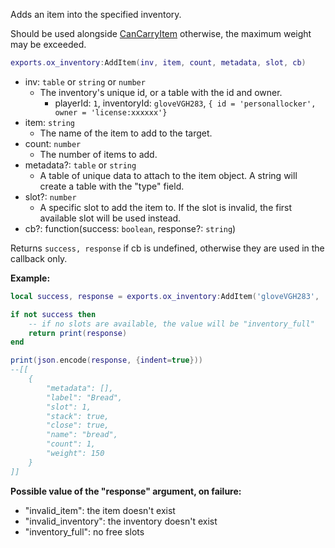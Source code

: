 Adds an item into the specified inventory.

Should be used alongside [CanCarryItem](./CanCarryItem.md) otherwise, the maximum weight may be exceeded.

```lua
exports.ox_inventory:AddItem(inv, item, count, metadata, slot, cb)
```

- inv: `table` or `string` or `number`
  - The inventory's unique id, or a table with the id and owner.
    - playerId: `1`, inventoryId: `gloveVGH283`, `{ id = 'personallocker', owner = 'license:xxxxxx'}`
- item: `string`
  - The name of the item to add to the target.
- count: `number`
  - The number of items to add.
- metadata?: `table` or `string`
  - A table of unique data to attach to the item object. A string will create a table with the "type" field.
- slot?: `number`
  - A specific slot to add the item to. If the slot is invalid, the first available slot will be used instead.
- cb?: function(success: `boolean`, response?: `string`)

Returns `success, response` if cb is undefined, otherwise they are used in the callback only.

**Example:**

```lua
local success, response = exports.ox_inventory:AddItem('gloveVGH283', 'bread', 4)

if not success then
    -- if no slots are available, the value will be "inventory_full"
    return print(response)
end

print(json.encode(response, {indent=true}))
--[[
    {
        "metadata": [],
        "label": "Bread",
        "slot": 1,
        "stack": true,
        "close": true,
        "name": "bread",
        "count": 1,
        "weight": 150
    }
]]
```

**Possible value of the "response" argument, on failure:**

- "invalid_item": the item doesn't exist
- "invalid_inventory": the inventory doesn't exist
- "inventory_full": no free slots
